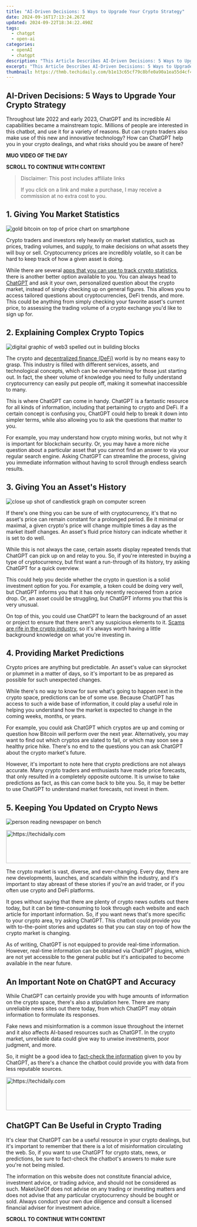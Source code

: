```yaml
---
title: "AI-Driven Decisions: 5 Ways to Upgrade Your Crypto Strategy"
date: 2024-09-16T17:13:24.267Z
updated: 2024-09-22T18:34:22.490Z
tags:
  - chatgpt
  - open-ai
categories:
  - openAI
  - chatgpt
description: "This Article Describes AI-Driven Decisions: 5 Ways to Upgrade Your Crypto Strategy"
excerpt: "This Article Describes AI-Driven Decisions: 5 Ways to Upgrade Your Crypto Strategy"
thumbnail: https://thmb.techidaily.com/b1e13c65cf79c8bfe0a90a1ea55d4cf4b25b6f465fd497be9c6686a8f2877ff5.jpg
---
```


## AI-Driven Decisions: 5 Ways to Upgrade Your Crypto Strategy

 Throughout late 2022 and early 2023, ChatGPT and its incredible AI capabilities became a mainstream topic. Millions of people are interested in this chatbot, and use it for a variety of reasons. But can crypto traders also make use of this new and innovative technology? How can ChatGPT help you in your crypto dealings, and what risks should you be aware of here?

**MUO VIDEO OF THE DAY**

**SCROLL TO CONTINUE WITH CONTENT**

>  Disclaimer: This post includes affiliate links
>
>  If you click on a link and make a purchase, I may receive a commission at no extra cost to you.
>

## 1\. Giving You Market Statistics

![gold bitcoin on top of price chart on smartphone](https://static1.makeuseofimages.com/wordpress/wp-content/uploads/2023/03/red-btc-chart.jpg)

 Crypto traders and investors rely heavily on market statistics, such as prices, trading volumes, and supply, to make decisions on what assets they will buy or sell. Cryptocurrency prices are incredibly volatile, so it can be hard to keep track of how a given asset is doing.

 While there are several [apps that you can use to track crypto statistics](https://www.makeuseof.com/best-apps-for-tracking-crypto-stats/), there is another better option available to you. You can always head to [ChatGPT](https://chat.openai.com/chat) and ask it your own, personalized question about the crypto market, instead of simply checking up on general figures. This allows you to access tailored questions about cryptocurrencies, DeFi trends, and more. This could be anything from simply checking your favorite asset's current price, to assessing the trading volume of a crypto exchange you'd like to sign up for.

## 2\. Explaining Complex Crypto Topics

![digital graphic of web3 spelled out in building blocks](https://static1.makeuseofimages.com/wordpress/wp-content/uploads/2023/03/web-3-blocks.jpg)

 The crypto and [decentralized finance (DeFi)](https://www.makeuseof.com/what-is-defi/) world is by no means easy to grasp. This industry is filled with different services, assets, and technological concepts, which can be overwhelming for those just starting out. In fact, the sheer volume of knowledge you need to fully understand cryptocurrency can easily put people off, making it somewhat inaccessible to many.

 This is where ChatGPT can come in handy. ChatGPT is a fantastic resource for all kinds of information, including that pertaining to crypto and DeFi. If a certain concept is confusing you, ChatGPT could help to break it down into simpler terms, while also allowing you to ask the questions that matter to you.

 For example, you may understand how crypto mining works, but not why it is important for blockchain security. Or, you may have a more niche question about a particular asset that you cannot find an answer to via your regular search engine. Asking ChatGPT can streamline the process, giving you immediate information without having to scroll through endless search results.

## 3\. Giving You an Asset's History

![close up shot of candlestick graph on computer screen](https://static1.makeuseofimages.com/wordpress/wp-content/uploads/2023/03/candlestick-close-up.jpg)

 If there's one thing you can be sure of with cryptocurrency, it's that no asset's price can remain constant for a prolonged period. Be it minimal or maximal, a given crypto's price will change multiple times a day as the market itself changes. An asset's fluid price history can indicate whether it is set to do well.

 While this is not always the case, certain assets display repeated trends that ChatGPT can pick up on and relay to you. So, if you're interested in buying a type of cryptocurrency, but first want a run-through of its history, try asking ChatGPT for a quick overview.

 This could help you decide whether the crypto in question is a solid investment option for you. For example, a token could be doing very well, but ChatGPT informs you that it has only recently recovered from a price drop. Or, an asset could be struggling, but ChatGPT informs you that this is very unusual.

 On top of this, you could use ChatGPT to learn the background of an asset or project to ensure that there aren't any suspicious elements to it. [Scams are rife in the crypto industry](https://www.makeuseof.com/crypto-scams/), so it's always worth having a little background knowledge on what you're investing in.

## 4\. Providing Market Predictions

 Crypto prices are anything but predictable. An asset's value can skyrocket or plummet in a matter of days, so it's important to be as prepared as possible for such unexpected changes.

 While there's no way to know for sure what's going to happen next in the crypto space, predictions can be of some use. Because ChatGPT has access to such a wide base of information, it could play a useful role in helping you understand how the market is expected to change in the coming weeks, months, or years.

 For example, you could ask ChatGPT which cryptos are up and coming or question how Bitcoin will perform over the next year. Alternatively, you may want to find out which cryptos are slated to fail, or which may soon see a healthy price hike. There's no end to the questions you can ask ChatGPT about the crypto market's future.

 However, it's important to note here that crypto predictions are not always accurate. Many crypto traders and enthusiasts have made price forecasts, that only resulted in a completely opposite outcome. It is unwise to take predictions as fact, as this can come back to bite you. So, it may be better to use ChatGPT to understand market forecasts, not invest in them.

## 5\. Keeping You Updated on Crypto News

![person reading newspaper on bench](https://static1.makeuseofimages.com/wordpress/wp-content/uploads/2023/03/reading-newspaper-1.jpg)

<!-- affiliate ads begin -->
<a href="https://appsumo.8odi.net/c/5597632/2082535/7443" target="_top" id="2082535">
  <img src="//a.impactradius-go.com/display-ad/7443-2082535" border="0" alt="https://techidaily.com" width="728" height="90"/>
</a>
<img height="0" width="0" src="https://appsumo.8odi.net/i/5597632/2082535/7443" style="position:absolute;visibility:hidden;" border="0" />
<!-- affiliate ads end -->

 The crypto market is vast, diverse, and ever-changing. Every day, there are new developments, launches, and scandals within the industry, and it's important to stay abreast of these stories if you're an avid trader, or if you often use crypto and DeFi platforms.

 It goes without saying that there are plenty of crypto news outlets out there today, but it can be time-consuming to look through each website and each article for important information. So, if you want news that's more specific to your crypto area, try asking ChatGPT. This chatbot could provide you with to-the-point stories and updates so that you can stay on top of how the crypto market is changing.

 As of writing, ChatGPT is not equipped to provide real-time information. However, real-time information can be obtained via ChatGPT plugins, which are not yet accessible to the general public but it's anticipated to become available in the near future.

## An Important Note on ChatGPT and Accuracy

 While ChatGPT can certainly provide you with huge amounts of information on the crypto space, there's also a stipulation here. There are many unreliable news sites out there today, from which ChatGPT may obtain information to formulate its responses.

 Fake news and misinformation is a common issue throughout the internet and it also affects AI-based resources such as ChatGPT. In the crypto market, unreliable data could give way to unwise investments, poor judgment, and more.

 So, it might be a good idea to [fact-check the information](https://www.makeuseof.com/tag/true-5-factchecking-websites/) given to you by ChatGPT, as there's a chance the chatbot could provide you with data from less reputable sources.

<!-- affiliate ads begin -->
<a href="https://aligracehair.sjv.io/c/5597632/1975841/19272" target="_top" id="1975841">
  <img src="//a.impactradius-go.com/display-ad/19272-1975841" border="0" alt="https://techidaily.com" width="728" height="90"/>
</a>
<img height="0" width="0" src="https://aligracehair.sjv.io/i/5597632/1975841/19272" style="position:absolute;visibility:hidden;" border="0" />
<!-- affiliate ads end -->

## ChatGPT Can Be Useful in Crypto Trading

 It's clear that ChatGPT can be a useful resource in your crypto dealings, but it's important to remember that there is a lot of misinformation circulating the web. So, if you want to use ChatGPT for crypto stats, news, or predictions, be sure to fact-check the chatbot's answers to make sure you're not being misled.

 The information on this website does not constitute financial advice, investment advice, or trading advice, and should not be considered as such. MakeUseOf does not advise on any trading or investing matters and does not advise that any particular cryptocurrency should be bought or sold. Always conduct your own due diligence and consult a licensed financial adviser for investment advice.

**SCROLL TO CONTINUE WITH CONTENT**

<ins class="adsbygoogle"
     style="display:block"
     data-ad-format="autorelaxed"
     data-ad-client="ca-pub-7571918770474297"
     data-ad-slot="1223367746"></ins>

<ins class="adsbygoogle"
     style="display:block"
     data-ad-client="ca-pub-7571918770474297"
     data-ad-slot="8358498916"
     data-ad-format="auto"
     data-full-width-responsive="true"></ins>



